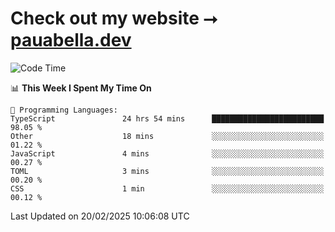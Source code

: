 # Check out my website ⭢ [pauabella.dev](https://pauabella.dev)

<!--START_SECTION:waka-->
![Code Time](http://img.shields.io/badge/Code%20Time-4%2C104%20hrs%2020%20mins-blue)

📊 **This Week I Spent My Time On** 

```text
💬 Programming Languages: 
TypeScript               24 hrs 54 mins      █████████████████████████   98.05 % 
Other                    18 mins             ░░░░░░░░░░░░░░░░░░░░░░░░░   01.22 % 
JavaScript               4 mins              ░░░░░░░░░░░░░░░░░░░░░░░░░   00.27 % 
TOML                     3 mins              ░░░░░░░░░░░░░░░░░░░░░░░░░   00.20 % 
CSS                      1 min               ░░░░░░░░░░░░░░░░░░░░░░░░░   00.12 % 
```


 Last Updated on 20/02/2025 10:06:08 UTC
<!--END_SECTION:waka-->
